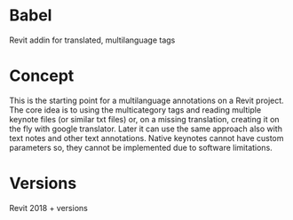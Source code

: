 # Babel
Revit addin for translated, multilanguage tags

# Concept
This is the starting point for a multilanguage annotations on a Revit project.
The core idea is to using the multicategory tags and reading multiple keynote files (or similar txt files) or, on a missing translation, creating it on the fly with google translator. 
Later it can use the same approach also with text notes and other text annotations.
Native keynotes cannot have custom parameters so, they cannot be implemented due to software limitations.

# Versions
Revit 2018 + versions
